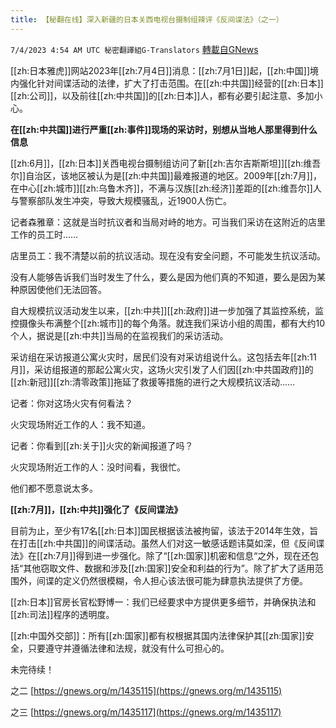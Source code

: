 ```yaml
---
title: 【秘翻在线】深入新疆的日本关西电视台摄制组辣评《反间谍法》（之一）
---
```

`7/4/2023 4:54 AM UTC 秘密翻譯組G-Translators` [轉載自GNews](https://gnews.org/articles/1435113)

[[zh:日本雅虎]]网站2023年[[zh:7月4日]]消息：[[zh:7月1日]]起，[[zh:中国]]境内强化针对间谍活动的法律，扩大了打击范围。在[[zh:中共国]]经营的[[zh:日本]][[zh:公司]]，以及前往[[zh:中共国]]的[[zh:日本]]人，都有必要引起注意、多加小心。

**在[[zh:中共国]]进行严重[[zh:事件]]现场的采访时，别想从当地人那里得到什么信息**

[[zh:6月]]，[[zh:日本]]关西电视台摄制组访问了新[[zh:吉尔吉斯斯坦]][[zh:维吾尔]]自治区，该地区被认为是[[zh:中共国]]最难报道的地区。2009年[[zh:7月]]，在中心[[zh:城市]][[zh:乌鲁木齐]]，不满与汉族[[zh:经济]]差距的[[zh:维吾尔]]人与警察部队发生冲突，导致大规模骚乱，近1900人伤亡。

记者森雅章：这就是当时抗议者和当局对峙的地方。可当我们采访在这附近的店里工作的员工时……

店里员工：我不清楚以前的抗议活动。现在没有安全问题，不可能发生抗议活动。

没有人能够告诉我们当时发生了什么，要么是因为他们真的不知道，要么是因为某种原因使他们无法回答。

自大规模抗议活动发生以来，[[zh:中共]][[zh:政府]]进一步加强了其监控系统，监控摄像头布满整个[[zh:城市]]的每个角落。就连我们采访小组的周围，都有大约10个人，据说是[[zh:中共]]当局的在监视我们的采访活动。

采访组在采访报道公寓火灾时，居民们没有对采访组说什么。这包括去年[[zh:11月]]，采访组报道的那起公寓火灾，这场火灾引发了人们因[[zh:中共国政府]]的[[zh:新冠]][[zh:清零政策]]拖延了救援等措施的进行之大规模抗议活动……

记者：你对这场火灾有何看法？

火灾现场附近工作的人：我不知道。

记者：你看到[[zh:关于]]火灾的新闻报道了吗？

火灾现场附近工作的人：没时间看，我很忙。

他们都不愿意说太多。

**[[zh:7月]]，[[zh:中共]]强化了《反间谍法》**

目前为止，至少有17名[[zh:日本]]国民根据该法被拘留，该法于2014年生效，旨在打击[[zh:中共国]]的间谍活动。虽然人们对这一敏感话题讳莫如深，但《反间谍法》在[[zh:7月]]得到进一步强化。除了“[[zh:国家]]机密和信息“之外，现在还包括“其他窃取文件、数据和涉及[[zh:国家]]安全和利益的行为”。除了扩大了适用范围外，间谍的定义仍然很模糊，令人担心该法很可能为肆意执法提供了方便。

[[zh:日本]]官房长官松野博一：我们已经要求中方提供更多细节，并确保执法和[[zh:司法]]程序的透明度。

[[zh:中国外交部]]：所有[[zh:国家]]都有权根据其国内法律保护其[[zh:国家]]安全，只要遵守并遵循法律和法规，就没有什么可担心的。

未完待续！         

之二 [https://gnews.org/m/1435115](https://gnews.org/m/1435115)

之三 [https://gnews.org/m/1435117](https://gnews.org/m/1435117)
